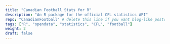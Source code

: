 ```yaml
---
title: "Canadian Football Stats for R"
description: "An R package for the official CFL statistics API"
repo: "CanadianFootball" # delete this line if you want blog-like posts for projects
tags: ["R", "opendata", "statistics", "CFL", "football"]
weight: 2
draft: false
---
```


